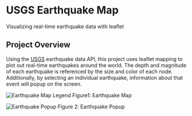 # USGS Earthquake Map
Visualizing real-time earthquake data with leaflet 


## Project Overview
Using the [USGS](http://earthquake.usgs.gov/earthquakes/feed/v1.0/geojson.php) earthquake data API, this project uses leaflet mapping to plot out real-time earthquakes around the world. The depth and magnitude of each earthquake is referenced by the size and color of each node. Additionally, by selecting an individual earthquake, information about that event will popup on the screen. 

![Earthquake Map Legend](https://github.com/jshapi16/leaflet-earthquake-mapping/blob/main/static/images/Earthquake%20map%20and%20legend.png?raw=true)
Figure1: Earthquake Map


![Earthquake Popup](https://github.com/jshapi16/leaflet-earthquake-mapping/blob/main/static/images/Earthquake%20information%20popup.png?raw=true)
Figure 2: Earthquake Popup


